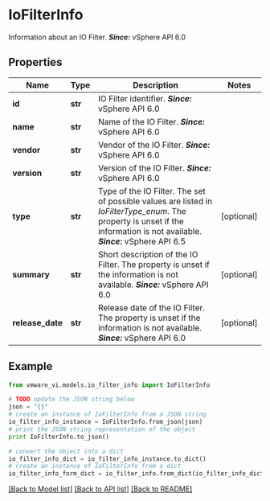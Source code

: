 # IoFilterInfo

Information about an IO Filter.  ***Since:*** vSphere API 6.0 

## Properties
Name | Type | Description | Notes
------------ | ------------- | ------------- | -------------
**id** | **str** | IO Filter identifier.  ***Since:*** vSphere API 6.0  | 
**name** | **str** | Name of the IO Filter.  ***Since:*** vSphere API 6.0  | 
**vendor** | **str** | Vendor of the IO Filter.  ***Since:*** vSphere API 6.0  | 
**version** | **str** | Version of the IO Filter.  ***Since:*** vSphere API 6.0  | 
**type** | **str** | Type of the IO Filter.  The set of possible values are listed in *IoFilterType_enum*. The property is unset if the information is not available.  ***Since:*** vSphere API 6.5  | [optional] 
**summary** | **str** | Short description of the IO Filter.  The property is unset if the information is not available.  ***Since:*** vSphere API 6.0  | [optional] 
**release_date** | **str** | Release date of the IO Filter.  The property is unset if the information is not available.  ***Since:*** vSphere API 6.0  | [optional] 

## Example

```python
from vmware_vi.models.io_filter_info import IoFilterInfo

# TODO update the JSON string below
json = "{}"
# create an instance of IoFilterInfo from a JSON string
io_filter_info_instance = IoFilterInfo.from_json(json)
# print the JSON string representation of the object
print IoFilterInfo.to_json()

# convert the object into a dict
io_filter_info_dict = io_filter_info_instance.to_dict()
# create an instance of IoFilterInfo from a dict
io_filter_info_form_dict = io_filter_info.from_dict(io_filter_info_dict)
```
[[Back to Model list]](../README.md#documentation-for-models) [[Back to API list]](../README.md#documentation-for-api-endpoints) [[Back to README]](../README.md)


